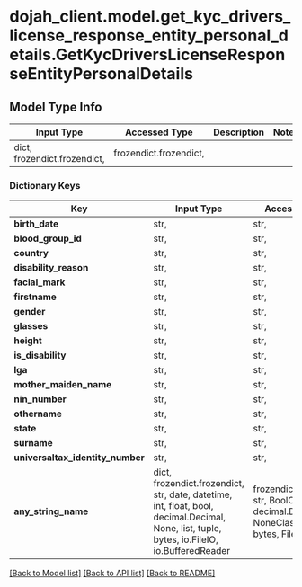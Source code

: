 # dojah_client.model.get_kyc_drivers_license_response_entity_personal_details.GetKycDriversLicenseResponseEntityPersonalDetails

## Model Type Info
Input Type | Accessed Type | Description | Notes
------------ | ------------- | ------------- | -------------
dict, frozendict.frozendict,  | frozendict.frozendict,  |  | 

### Dictionary Keys
Key | Input Type | Accessed Type | Description | Notes
------------ | ------------- | ------------- | ------------- | -------------
**birth_date** | str,  | str,  |  | [optional] 
**blood_group_id** | str,  | str,  |  | [optional] 
**country** | str,  | str,  |  | [optional] 
**disability_reason** | str,  | str,  |  | [optional] 
**facial_mark** | str,  | str,  |  | [optional] 
**firstname** | str,  | str,  |  | [optional] 
**gender** | str,  | str,  |  | [optional] 
**glasses** | str,  | str,  |  | [optional] 
**height** | str,  | str,  |  | [optional] 
**is_disability** | str,  | str,  |  | [optional] 
**lga** | str,  | str,  |  | [optional] 
**mother_maiden_name** | str,  | str,  |  | [optional] 
**nin_number** | str,  | str,  |  | [optional] 
**othername** | str,  | str,  |  | [optional] 
**state** | str,  | str,  |  | [optional] 
**surname** | str,  | str,  |  | [optional] 
**universaltax_identity_number** | str,  | str,  |  | [optional] 
**any_string_name** | dict, frozendict.frozendict, str, date, datetime, int, float, bool, decimal.Decimal, None, list, tuple, bytes, io.FileIO, io.BufferedReader | frozendict.frozendict, str, BoolClass, decimal.Decimal, NoneClass, tuple, bytes, FileIO | any string name can be used but the value must be the correct type | [optional]

[[Back to Model list]](../../README.md#documentation-for-models) [[Back to API list]](../../README.md#documentation-for-api-endpoints) [[Back to README]](../../README.md)

